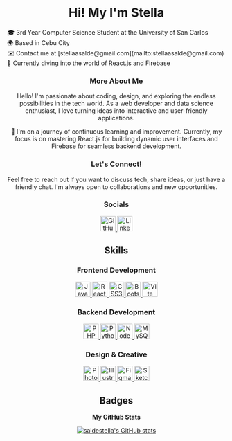<div align="center">

# Hi! My I'm Stella

<div>
  <div align="left">
    🎓  3rd Year Computer Science Student at the University of San Carlos </br>
    🌍  Based in Cebu City</br>
    ✉️  Contact me at [stellaasalde@gmail.com](mailto:stellaasalde@gmail.com)</br>
    🧠  Currently diving into the world of React.js and Firebase
  </div>
  
### More About Me
Hello! I'm passionate about coding, design, and exploring the endless possibilities in the tech world. As a web developer and data science enthusiast, I love turning ideas into interactive and user-friendly applications.

🚀 I'm on a journey of continuous learning and improvement. Currently, my focus is on mastering React.js for building dynamic user interfaces and Firebase for seamless backend development.

### Let's Connect!
Feel free to reach out if you want to discuss tech, share ideas, or just have a friendly chat. I'm always open to collaborations and new opportunities.

### Socials                   
<p align="center">
  <a href="https://www.github.com/saldestella" target="_blank" rel="noreferrer">
    <img src="https://img.shields.io/badge/GitHub-181717?style=flat-square&logo=github&logoColor=white" alt="GitHub" height="35" />
  </a>
  <a href="https://www.linkedin.com/in/stellasalde/" target="_blank" rel="noreferrer">
    <img src="https://img.shields.io/badge/LinkedIn-0077B5?style=flat-square&logo=linkedin&logoColor=white" alt="LinkedIn" height="35" />
  </a>
</p>

</div>

## Skills

### Frontend Development
<p align="center">
  <a href="https://developer.mozilla.org/en-US/docs/Web/JavaScript" target="_blank" rel="noreferrer">
    <img src="https://img.shields.io/badge/JavaScript-F7DF1E?style=flat-square&logo=javascript&logoColor=black" alt="JavaScript" height="35" />
  </a>
  <a href="https://reactjs.org/" target="_blank" rel="noreferrer">
    <img src="https://img.shields.io/badge/React-61DAFB?style=flat-square&logo=react&logoColor=black" alt="React" height="35" />
  </a>
  <a href="https://www.w3.org/TR/CSS/#css" target="_blank" rel="noreferrer">
    <img src="https://img.shields.io/badge/CSS3-1572B6?style=flat-square&logo=css3&logoColor=white" alt="CSS3" height="35" />
  </a>
  <a href="https://getbootstrap.com/" target="_blank" rel="noreferrer">
    <img src="https://img.shields.io/badge/Bootstrap-563D7C?style=flat-square&logo=bootstrap&logoColor=white" alt="Bootstrap" height="35" />
  </a>
  <a href="https://vitejs.dev/" target="_blank" rel="noreferrer">
    <img src="https://img.shields.io/badge/Vite-646CFF?style=flat-square&logo=vite&logoColor=white" alt="Vite" height="35" />
  </a>
</p>

### Backend Development
<p align="center">
  <a href="https://www.php.net/" target="_blank" rel="noreferrer">
    <img src="https://img.shields.io/badge/PHP-777BB4?style=flat-square&logo=php&logoColor=white" alt="PHP" height="35" />
  </a>
  <a href="https://www.python.org/" target="_blank" rel="noreferrer">
    <img src="https://img.shields.io/badge/Python-3776AB?style=flat-square&logo=python&logoColor=white" alt="Python" height="35" />
  </a>
  <a href="https://nodejs.org/en/" target="_blank" rel="noreferrer">
    <img src="https://img.shields.io/badge/Node.js-339933?style=flat-square&logo=node.js&logoColor=white" alt="NodeJS" height="35" />
  </a>
  <a href="https://www.mysql.com/" target="_blank" rel="noreferrer">
    <img src="https://img.shields.io/badge/MySQL-4479A1?style=flat-square&logo=mysql&logoColor=white" alt="MySQL" height="35" />
  </a>
</p>

### Design & Creative
<p align="center">
  <a href="https://www.adobe.com/uk/products/photoshop.html" target="_blank" rel="noreferrer">
    <img src="https://img.shields.io/badge/Photoshop-31A8FF?style=flat-square&logo=adobe-photoshop&logoColor=white" alt="Photoshop" height="35" />
  </a>
  <a href="https://www.adobe.com/uk/products/illustrator.html" target="_blank" rel="noreferrer">
    <img src="https://img.shields.io/badge/Illustrator-FF9A00?style=flat-square&logo=adobe-illustrator&logoColor=white" alt="Illustrator" height="35" />
  </a>
  <a href="https://www.figma.com/" target="_blank" rel="noreferrer">
    <img src="https://img.shields.io/badge/Figma-F24E1E?style=flat-square&logo=figma&logoColor=white" alt="Figma" height="35" />
  </a>
  <a href="https://www.sketch.com/" target="_blank" rel="noreferrer">
    <img src="https://img.shields.io/badge/Sketch-F7B500?style=flat-square&logo=sketch&logoColor=black" alt="Sketch" height="35" />
  </a>
</p>


## Badges

<b>My GitHub Stats</b>

<a href="http://www.github.com/saldestella">
  <img src="https://github-readme-stats.vercel.app/api?username=saldestella&show_icons=true&hide=&count_private=true&title_color=0891b2&text_color=ffffff&icon_color=0891b2&bg_color=1c1917&hide_border=true&show_icons=true" alt="saldestella's GitHub stats" />
</a>

</div>
